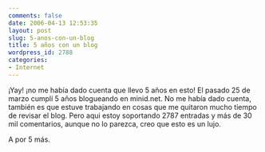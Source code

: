 ```yaml
---
comments: false
date: 2006-04-13 12:53:35
layout: post
slug: 5-anos-con-un-blog
title: 5 años con un blog
wordpress_id: 2788
categories:
- Internet
---
```


¡Yay! ¡no me había dado cuenta que llevo 5 años en esto! El pasado 25 de marzo cumplí 5 años blogueando en minid.net. No me había dado cuenta, también es que estuve trabajando en cosas que me quitaron mucho tiempo de revisar el blog. Pero aqui estoy soportando 2787 entradas y más de 30 mil comentarios, aunque no lo parezca, creo que esto es un lujo.





A por 5 más.
